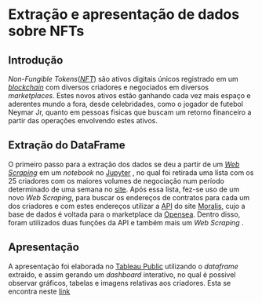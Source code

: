 # Extração e apresentação de dados sobre NFTs
## Introdução
*Non-Fungible Tokens*([*NFT*](https://pt.wikipedia.org/wiki/Token_n%C3%A3o_fung%C3%ADvel)) são ativos digitais únicos registrado em um [*blockchain*](https://pt.wikipedia.org/wiki/Blockchain) com diversos criadores e negociados em diversos *marketplaces*. Estes novos ativos estão ganhando cada vez mais espaço e aderentes mundo a fora, desde celebridades, como o jogador de futebol Neymar Jr, quanto em pessoas fisicas que buscam um retorno financeiro a partir das operações envolvendo estes ativos.
## Extração do DataFrame
O primeiro passo para a extração dos dados se deu a partir de um [*Web Scraping*](https://www.tecmundo.com.br/internet/215525-web-scraping-conheca-tecnica-coleta-dados.htm) em um *notebook* no [Jupyter](https://jupyter.org/) , no qual foi retirada uma lista com os 25 criadores com os maiores volumes de negociação num período determinado de uma semana no [site](https://www.finder.com.au/cryptocurrency/nft-collections).
Após essa lista, fez-se uso de um novo *Web Scraping*, para buscar os endereços de contratos para cada um dos criadores e com estes endereços utilizar a [API](https://www.techtudo.com.br/listas/2020/06/o-que-e-api-e-para-que-serve-cinco-perguntas-e-respostas.ghtml) do site [Moralis](https://moralis.io/), cujo a base de dados é voltada para o marketplace da [Opensea](https://opensea.io/). Dentro disso, foram utilizados duas funções da API e também mais um *Web Scraping* .
## Apresentação
A apresentação foi elaborada no [Tableau Public](https://public.tableau.com) utilizando o *dataframe* extraido, e assim gerando um *dashboard* interativo, no qual é possivel observar gráficos, tabelas e imagens relativas aos criadores. Esta se encontra neste [link](https://public.tableau.com/views/NFT-IronHack/Dashboard1?:language=pt-BR&publish=yes&:display_count=n&:origin=viz_share_link)